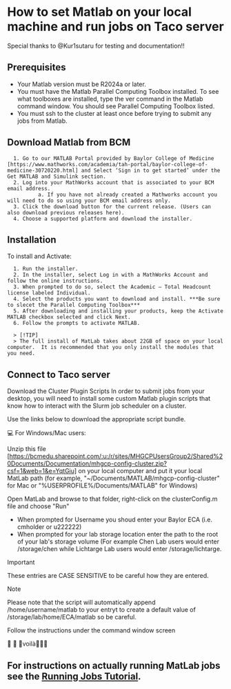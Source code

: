 # How to set Matlab on your local machine and run jobs on Taco server
Special thanks to @Kur1sutaru for testing and documentation!!

## Prerequisites


- Your Matlab version must be R2024a or later.
- You must have the Matlab Parallel Computing Toolbox installed.  To see what toolboxes are installed, type the ver command in the Matlab command window.  You should see Parallel Computing Toolbox listed.
- You must ssh to the cluster at least once before trying to submit any jobs from Matlab.


## Download Matlab from BCM 


      1. Go to our MATLAB Portal provided by Baylor College of Medicine [https://www.mathworks.com/academia/tah-portal/baylor-college-of-medicine-30720220.html] and Select ‘Sign in to get started’ under the Get MATLAB and Simulink section.
      2. Log into your MathWorks account that is associated to your BCM email address.
              a. If you have not already created a Mathworks account you will need to do so using your BCM email address only.
      3. Click the download button for the current release. (Users can also download previous releases here).
      4. Choose a supported platform and download the installer.


## Installation


To install and Activate:

      1. Run the installer.
      2. In the installer, select Log in with a MathWorks Account and follow the online instructions.
      3. When prompted to do so, select the Academic – Total Headcount license labeled Individual.
      4. Select the products you want to download and install. ***Be sure to slecet the Parallel Computing Toolbox***
      5. After downloading and installing your products, keep the Activate MATLAB checkbox selected and click Next.
      6. Follow the prompts to activate MATLAB.
      
      > [!TIP]
      > The full install of MatLab takes about 22GB of space on your local computer.  It is recommended that you only install the modules that you need.


## Connect to Taco server

Download the Cluster Plugin Scripts
In order to submit jobs from your desktop, you will need to install some custom Matlab plugin scripts that know how to interact with the Slurm job scheduler on a cluster.  

Use the links below to download the appropriate script bundle.

💻 For Windows/Mac users:


Unzip this file [https://bcmedu.sharepoint.com/:u:/r/sites/MHGCPUsersGroup2/Shared%20Documents/Documentation/mhgcp-config-cluster.zip?csf=1&web=1&e=YqtGiu] on your local computer and put it your local MatLab path (for example, "~/Documents/MATLAB/mhgcp-config-cluster" for Mac or "%USERPROFILE%/Documents/MATLAB" for Windows)

Open MatLab and browse to that folder, right-click on the clusterConfig.m file and choose "Run"

- When prompted for Username you shoud enter your Baylor ECA (i.e. cmholder or u222222)
- When prompted for your lab storage location enter the path to the root of your lab's storage volume (For example Chen Lab users would enter /storage/chen while Lichtarge Lab users would enter /storage/lichtarge.
> [!IMPORTANT]
> These entries are CASE SENSITIVE to be careful how they are entered.

> [!NOTE]
> Please note that the script will automatically append /home/username/matlab to your entryt to create a default value of /storage/lab/home/ECA/matlab so be careful.

Follow the instructions under the command window screen

💃 💃 💃voilà💃💃💃

## For instructions on actually running MatLab jobs see the [Running Jobs Tutorial](./runningmatlabjobs.md).



